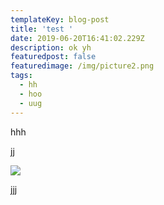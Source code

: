 ```yaml
---
templateKey: blog-post
title: 'test '
date: 2019-06-20T16:41:02.229Z
description: ok yh
featuredpost: false
featuredimage: /img/picture2.png
tags:
  - hh
  - hoo
  - uug
---
```

hhh

jj



![](/img/picture2.png)

jjj
